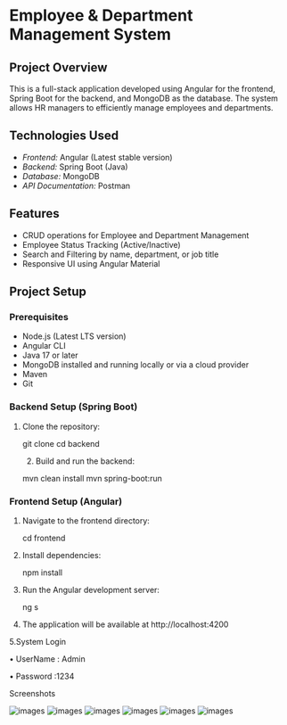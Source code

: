 # Employee & Department Management System

## Project Overview
This is a full-stack application developed using Angular for the frontend, Spring Boot for the backend, and MongoDB as the database. The system allows HR managers to efficiently manage employees and departments.

## Technologies Used
- *Frontend:* Angular (Latest stable version)
- *Backend:* Spring Boot (Java)
- *Database:* MongoDB
- *API Documentation:* Postman 

## Features
- CRUD operations for Employee and Department Management
- Employee Status Tracking (Active/Inactive)
- Search and Filtering by name, department, or job title
- Responsive UI using Angular Material

## Project Setup

### Prerequisites
- Node.js (Latest LTS version)
- Angular CLI
- Java 17 or later
- MongoDB installed and running locally or via a cloud provider
- Maven
- Git

### Backend Setup (Spring Boot)
1. Clone the repository:
   
   git clone <repository-url>
   cd backend
   
   2. Build and run the backend:
   
   mvn clean install
   mvn spring-boot:run
   

### Frontend Setup (Angular)
1. Navigate to the frontend directory:
   
   cd frontend
   
2. Install dependencies:
   
   npm install
   
3. Run the Angular development server:
 
   ng s
   
4. The application will be available at http://localhost:4200
   
5.System Login 

•	UserName : Admin

•	Password :1234

 Screenshots


![images]([image1.png](https://github.com/Amasha1999/HR_management_system/blob/main/images/image1.png))
![images](image2.png)
![images](image3.png)
![images](image4.png)
![images](image5.png)
![images](image6.png)
      


